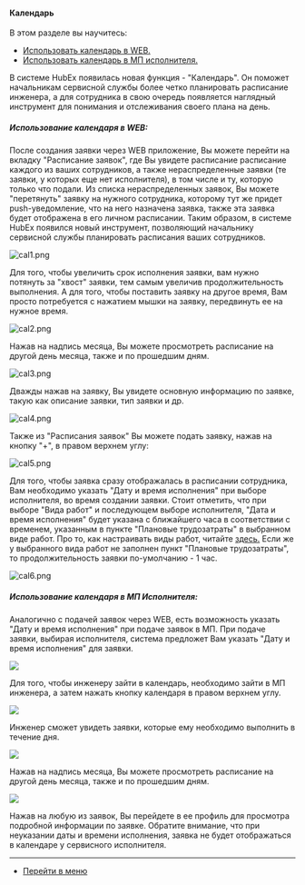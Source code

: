 #### Календарь
В этом разделе вы научитесь:
<html>
  <meta charset="utf-8">
  <title>Быстрый переход внутри документа</title>
 <ul>
       <li><a href="#calweb">Использовать календарь в WEB.</a></li>
       <li><a href="#calmob">Использовать календарь в МП исполнителя.</a></li>
 </ul>
</html>

В системе HubEx появилась новая функция - "Календарь". Он поможет начальникам сервисной службы более четко планировать расписание инженера, а для сотрудника в свою очередь появляется наглядный инструмент для понимания и отслеживания своего плана на день.

<h5 id="calweb">Использование календаря в WEB: </h5>

После создания заявки через WEB приложение, Вы можете перейти на вкладку "Расписание заявок", где Вы увидете расписание расписание каждого из ваших сотрудников, а также нераспределенные заявки (те заявки, у которых еще нет исполнителя), в том числе и ту, которую только что подали. Из списка нераспределенных заявок, Вы можете "перетянуть" заявку на нужного сотрудника, которому тут же придет push-уведомление, что на него назначена заявка, также эта заявка будет отображена в его личном расписании. Таким образом, в системе HubEx появился новый инструмент, позволяющий начальнику сервисной службы планировать расписания ваших сотрудников.

![cal1.png](/attachments/images/FAQ/USER/Calendar/cal1.png)

Для того, чтобы увеличить срок исполнения заявки, вам нужно потянуть за "хвост" заявки, тем самым увеличив продолжительность выполнения. А для того, чтобы поставить заявку на другое время, Вам просто потребуется с нажатием мышки на заявку, передвинуть ее на нужное время.

![cal2.png](/attachments/images/FAQ/USER/Calendar/cal2.png)

Нажав на надпись месяца, Вы можете просмотреть расписание на другой день месяца, также и по прошедшим дням.

![cal3.png](/attachments/images/FAQ/USER/Calendar/cal3.png)

Дважды нажав на заявку, Вы увидете основную информацию по заявке, такую как описание заявки, тип заявки и др.

![cal4.png](/attachments/images/FAQ/USER/Calendar/cal4.png)

Также из "Расписания заявок" Вы можете подать заявку, нажав на кнопку "+", в правом верхнем углу:

![cal5.png](/attachments/images/FAQ/USER/Calendar/cal5.png)

Для того, чтобы заявка сразу отображалась в расписании сотрудника, Вам необходимо указать "Дату и время исполнения" при выборе исполнителя, во время создании заявки. Стоит отметить, что при выборе "Вида работ" и последующем выборе исполнителя, "Дата и время исполнения" будет указана с ближайшего часа в соответствии с временем, указанным в пункте "Плановые трудозатраты" в выбранном виде работ. Про то, как настраивать виды работ, читайте [здесь.](https://wiki.hubex.ru/docs/FAQ/RU/admin/WorkType.html) Если же у выбранного вида работ не заполнен пункт "Плановые трудозатраты", то продолжительность заявки по-умолчанию - 1 час.

![cal6.png](/attachments/images/FAQ/USER/Calendar/cal6.png)

<h5 id="calmob">Использование календаря в МП Исполнителя: </h5>

Аналогично с подачей заявок через WEB, есть возможность указать "Дату и время исполнения" при подаче заявок в МП. При подаче заявки, выбирая исполнителя, система предложет Вам указать "Дату и время исполнения" для заявки.

<div>
  <img  style="margin: 0 auto; display: block; max-width: 100%;" src="/attachments/images/FAQ/USER/Calendar/cal7.jpg" />
</div>

Для того, чтобы инженеру зайти в календарь, необходимо зайти в МП инженера, а затем нажать кнопку календаря в правом верхнем углу.

<div>
  <img  style="margin: 0 auto; display: block; max-width: 100%;" src="/attachments/images/FAQ/USER/Calendar/cal8.jpg" />
</div>

Инженер сможет увидеть заявки, которые ему необходимо выполнить в течение дня.

<div>
  <img  style="margin: 0 auto; display: block; max-width: 100%;" src="/attachments/images/FAQ/USER/Calendar/cal9.png" />
</div>

Нажав на надпись месяца, Вы можете просмотреть расписание на другой день месяца, также и по прошедшим дням.

<div>
  <img  style="margin: 0 auto; display: block; max-width: 100%;" src="/attachments/images/FAQ/USER/Calendar/cal10.jpg" />
</div>

Нажав на любую из заявок, Вы перейдете в ее профиль для просмотра подробной информации по заявке.
Обратите внимание, что при неуказании даты и времени исполнения, заявка не будет отображаться в календаре у сервисного исполнителя.




___
- [Перейти в меню](http://wiki.hubex.ru)
